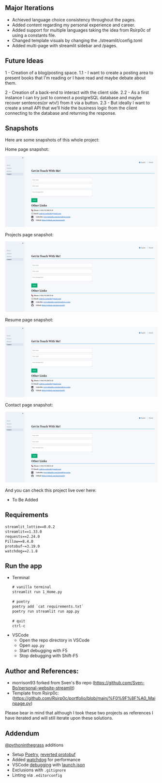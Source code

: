 ## Major Iterations
* Achieved language choice consistency throughout the pages.
* Added content regarding my personal experience and career.
* Added support for multiple languages taking the idea from Rsirp0c of using a constants file.
* Changed template visuals by changing the ./streamlit/config.toml 
* Added multi-page with streamlit sidebar and /pages.

## Future Ideas
1 - Creation of a blog/posting space. 
  1.1 - I want to create a posting area to present books that I'm reading or I have read and maybe debate about them. 

2 - Creation of a back-end to interact with the client side. 
  2.2 - As a first instance I can try just to connect a postgreSQL database and maybe recover sentences(or wtv!) from it via a button.
  2.3 - But ideally I want to create a small API that we'll hide the business logic from the client connecting to the database and returning the response.

## Snapshots
Here are some snapshots of this whole project:

Home page snapshot:

![TO BE ADDED](/images/snapshot_contact.png)

Projects page snapshot:

![TO BE ADDED](/images/snapshot_contact.png)

Resume page snapshot:

![TO BE ADDED](/images/snapshot_contact.png)

Contact page snapshot:

![Alt text](/images/snapshot_contact.png)

And you can check this project live over here:

* To Be Added

## Requirements
```
streamlit_lottie==0.0.2
streamlit==1.33.0
requests==2.24.0
Pillow==8.4.0
protobuf~=3.19.0
watchdog==2.1.8
```

## Run the app
* Terminal
    ```
    # vanilla terminal
    streamlit run 1_Home.py

    # poetry
    poetry add `cat requirements.txt`
    poetry run streamlit run app.py

    # quit
    ctrl-c
    ```
* VSCode
  * Open the repo directory in VSCode
  * Open `app.py`
  * Start debugging with F5
  * Stop debugging with Shift-F5

## Author and References:
* morrison93 forked from Sven's Bo repo (https://github.com/Sven-Bo/personal-website-streamlit)
* Template from Rsirp0c: (https://github.com/Rsirp0c/portfolio/blob/main/%F0%9F%8F%A0_Mainpage.py)

Please bear in mind that although I took these two projects as references I have iterated and will still iterate upon these solutions.

## Addendum
[@pythoninthegrass](https://github.com/pythoninthegrass) additions
* Setup [Poetry](https://python-poetry.org/docs/#installation), [reverted protobuf](https://discuss.streamlit.io/t/typeerror-descriptors-cannot-not-be-created-directly/25639/11)
* Added [watchdog](https://docs.streamlit.io/library/advanced-features/configuration) for performance
* VSCode [debugging](https://code.visualstudio.com/docs/python/debugging) with [launch.json](https://medium.com/geekculture/how-to-run-your-streamlit-apps-in-vscode-3417da669fc)
* Exclusions with `.gitignore`
* Linting via `.editorconfig`
